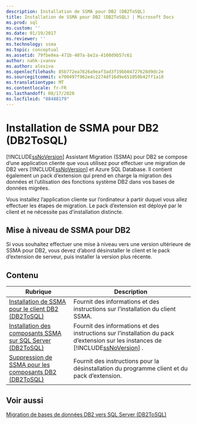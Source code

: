 ```yaml
---
description: Installation de SSMA pour DB2 (DB2ToSQL)
title: Installation de SSMA pour DB2 (DB2ToSQL) | Microsoft Docs
ms.prod: sql
ms.custom: ''
ms.date: 01/19/2017
ms.reviewer: ''
ms.technology: ssma
ms.topic: conceptual
ms.assetid: 79fbe8ea-471b-407a-be2a-4100d9b57c61
author: nahk-ivanov
ms.author: alexiva
ms.openlocfilehash: 85b772ea7626a9eaf3ad3f19bb04727628d9dc2e
ms.sourcegitcommit: e700497f962e4c2274df16d9e651059b42ff1a10
ms.translationtype: MT
ms.contentlocale: fr-FR
ms.lasthandoff: 08/17/2020
ms.locfileid: "88488179"
---
```

# <a name="installing-ssma-for-db2-db2tosql"></a>Installation de SSMA pour DB2 (DB2ToSQL)
[!INCLUDE[ssNoVersion](../../includes/ssnoversion-md.md)] Assistant Migration (SSMA) pour DB2 se compose d’une application cliente que vous utilisez pour effectuer une migration de DB2 vers [!INCLUDE[ssNoVersion](../../includes/ssnoversion-md.md)] et Azure SQL Database. Il contient également un pack d’extension qui prend en charge la migration des données et l’utilisation des fonctions système DB2 dans vos bases de données migrées.  
  
Vous installez l’application cliente sur l’ordinateur à partir duquel vous allez effectuer les étapes de migration. Le pack d’extension est déployé par le client et ne nécessite pas d’installation distincte.  
  
## <a name="upgrading-ssma-for-db2"></a>Mise à niveau de SSMA pour DB2  
Si vous souhaitez effectuer une mise à niveau vers une version ultérieure de SSMA pour DB2, vous devez d’abord désinstaller le client et le pack d’extension de serveur, puis installer la version plus récente.  
  
## <a name="contents"></a>Contenu  
  
|Rubrique|Description|  
|---------|---------------|  
|[Installation de SSMA pour le client DB2 &#40;DB2ToSQL&#41;](../../ssma/db2/installing-ssma-for-db2-client-db2tosql.md)|Fournit des informations et des instructions sur l’installation du client SSMA.|  
|[Installation des composants SSMA sur SQL Server &#40;DB2ToSQL&#41;](../../ssma/db2/installing-ssma-components-on-sql-server-db2tosql.md)|Fournit des informations et des instructions sur l’installation du pack d’extension sur les instances de [!INCLUDE[ssNoVersion](../../includes/ssnoversion-md.md)] .|  
|[Suppression de SSMA pour les composants DB2 &#40;DB2ToSQL&#41;](../../ssma/db2/removing-ssma-for-db2-components-db2tosql.md)|Fournit des instructions pour la désinstallation du programme client et du pack d’extension.|  
  
## <a name="see-also"></a>Voir aussi  
[Migration de bases de données DB2 vers SQL Server &#40;DB2ToSQL&#41;](../../ssma/db2/migrating-db2-databases-to-sql-server-db2tosql.md)  
  

